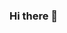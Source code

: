 ### Hi there 👋

<!--
**junio-92/junio-92** is a ✨ _special_ ✨ repository because its `README.md` (this file) appears on your GitHub profile.

Here are some ideas to get you started:

- 🔭 Estudando Superior em Desenvolvimento Web
- 🌱 Formado em Técnico em Informatica para Internet
- ⚡ Buscando vaga na área de TI
-->
